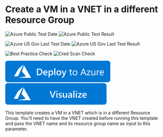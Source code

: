 # Create a VM in a VNET in a different Resource Group

![Azure Public Test Date](https://azurequickstartsservice.blob.core.windows.net/badges/201-vm-different-rg-vnet/PublicLastTestDate.svg)
![Azure Public Test Result](https://azurequickstartsservice.blob.core.windows.net/badges/201-vm-different-rg-vnet/PublicDeployment.svg)

![Azure US Gov Last Test Date](https://azurequickstartsservice.blob.core.windows.net/badges/201-vm-different-rg-vnet/FairfaxLastTestDate.svg)
![Azure US Gov Last Test Result](https://azurequickstartsservice.blob.core.windows.net/badges/201-vm-different-rg-vnet/FairfaxDeployment.svg)

![Best Practice Check](https://azurequickstartsservice.blob.core.windows.net/badges/201-vm-different-rg-vnet/BestPracticeResult.svg)
![Cred Scan Check](https://azurequickstartsservice.blob.core.windows.net/badges/201-vm-different-rg-vnet/CredScanResult.svg)

[![Deploy To Azure](https://raw.githubusercontent.com/Azure/azure-quickstart-templates/master/1-CONTRIBUTION-GUIDE/images/deploytoazure.svg?sanitize=true)]("https://portal.azure.com/#create/Microsoft.Template/uri/https%3A%2F%2Fraw.githubusercontent.com%2FAzure%2Fazure-quickstart-templates%2Fmaster%2F201-vm-different-rg-vnet%2Fazuredeploy.json")
[![Visualize](https://raw.githubusercontent.com/Azure/azure-quickstart-templates/master/1-CONTRIBUTION-GUIDE/images/visualizebutton.svg?sanitize=true)]("http://armviz.io/#/?load=https%3A%2F%2Fraw.githubusercontent.com%2FAzure%2Fazure-quickstart-templates%2Fmaster%2F201-vm-different-rg-vnet%2Fazuredeploy.json")

This template creates a VM in a VNET which is in a different Resource Group.
You'll need to have the VNET created before running this template and pass the
VNET name and its resource group name as input to this parameter.

